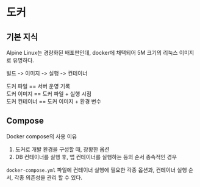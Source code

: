 # 도커  

## 기본 지식  
Alpine Linux는 경량화된 배포판인데, docker에 채택되어 5M 크기의 리눅스 이미지로 유명하다.  

빌드 -> 이미지 -> 실행 -> 컨테이너  

도커 파일 == 서버 운영 기록  
도커 이미지 == 도커 파일 + 실행 시점  
도커 컨테이너 == 도커 이미지 + 환경 변수  


## Compose  
Docker compose의 사용 이유  
1. 도커로 개발 환경을 구성할 때, 장황한 옵션  
1. DB 컨테이너를 실행 후, 앱 컨테이너를 실행하는 등의 순서 종속적인 경우

`docker-compose.yml` 파일에 컨테이너 실행에 필요한 각종 옵션과, 컨테이너 실행 순서, 각종 의존성을 관리 할 수 있다.  
